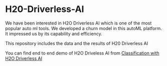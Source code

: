 # H20-Driverless-AI

We have been interested in H2O Driverless AI which is one of the most popular auto ml tools. We developed a churn model in this autoML platform. 
It impressed us by its capability and efficiency. 

This repository includes the data and the results of H20 Driverless AI

You can find end to end demo of H2O Driveless AI from [Classification with H2O Driverless AI](https://medium.com/hypatai/classification-with-h2o-driverless-ai-c94f82184a33)

